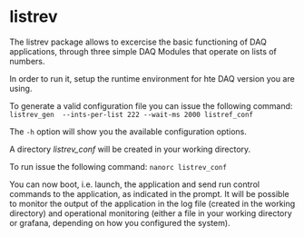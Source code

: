 # listrev

The listrev package allows to excercise the basic functioning of DAQ applications, through three simple DAQ Modules that operate on lists of numbers.

In order to run it, setup the runtime environment for hte DAQ version you are using.

To generate a valid configuration file you can issue the following command:
`listrev_gen  --ints-per-list 222 --wait-ms 2000 listref_conf`

The `-h` option will show you the available configuration options.

A directory *listrev_conf* will be created in your working directory.

To run issue the following command:
`nanorc listrev_conf`

You can now boot, i.e. launch, the application and send run control commands to the application, as indicated in the prompt.
It will be possible to monitor the output of the application in the log file (created in the working directory) and operational monitoring (either a file in your working directory or grafana, depending on how you configured the system).
